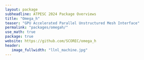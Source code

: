 ```yaml
---
layout: package
subheadline: ATPESC 2024 Package Overviews
title: "Omega_h"
teaser: "GPU Accelerated Parallel Unstructured Mesh Interface"
permalink: "packages/omegah/"
use_math: true
package: true
website: https://github.com/SCOREC/omega_h
header:
   image_fullwidth: "llnl_machine.jpg"
---
```

